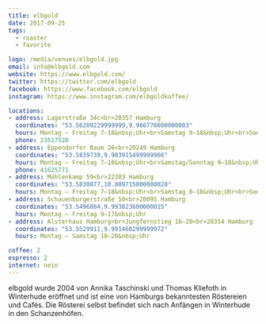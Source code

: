 ```yaml
---
title: elbgold
date: 2017-09-25
tags:
  - roaster
  - favorite

logo: /media/venues/elbgold.jpg
email: info@elbgold.com
website: https://www.elbgold.com/
twitter: https://twitter.com/elbgold
facebook: https://www.facebook.com/elbgold
instagram: https://www.instagram.com/elbgoldkaffee/

locations:
- address: Lagerstraße 34c<br>20357 Hamburg
  coordinates: "53.56289229999999,9.966776600000003"
  hours: Montag – Freitag 7–18&nbsp;Uhr<br>Samstag 9–18&nbsp;Uhr<br>Sonntag 10–18&nbsp;Uhr
  phone: 23517520
- address: Eppendorfer Baum 26<br>20249 Hamburg
  coordinates: "53.5839739,9.983915499999966"
  hours: Montag – Freitag 7–18&nbsp;Uhr<br>Samstag/Sonntag 9–18&nbsp;Uhr
  phone: 41625771
- address: Mühlenkamp 59<br>22303 Hamburg
  coordinates: "53.5830877,10.009715000000028"
  hours: Montag – Freitag 7–18&nbsp;Uhr<br>Samstag 8–18&nbsp;Uhr<br>Sonntag 9–18&nbsp;Uhr
- address: Schauenburgerstraße 50<br>20095 Hamburg
  coordinates: "53.5496884,9.993023600000015"
  hours: Montag – Freitag 9–17&nbsp;Uhr
- address: Alsterhaus Hamburg<br>Jungfernstieg 16–20<br>20354 Hamburg
  coordinates: "53.5529911,9.991460299999972"
  hours: Montag – Samstag 10–20&nbsp;Uhr

coffee: 2
espresso: 2
internet: nein
---
```


elbgold wurde 2004 von Annika Taschinski und Thomas Kliefoth in Winterhude eröffnet und ist eine von Hamburgs bekanntesten Röstereien und Cafés. Die Rösterei selbst befindet sich nach Anfängen in Winterhude in den Schanzenhöfen.
